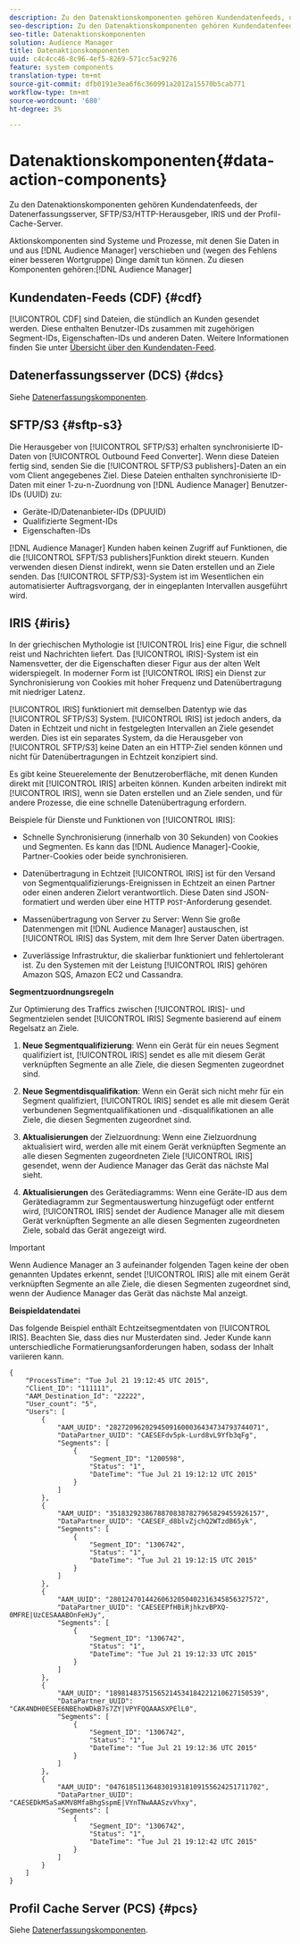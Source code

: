 ```yaml
---
description: Zu den Datenaktionskomponenten gehören Kundendatenfeeds, der Datenerfassungsserver, SFTP/S3/HTTP-Herausgeber, IRIS und der Profil-Cache-Server.
seo-description: Zu den Datenaktionskomponenten gehören Kundendatenfeeds, der Datenerfassungsserver, SFTP/S3/HTTP-Herausgeber, IRIS und der Profil-Cache-Server.
seo-title: Datenaktionskomponenten
solution: Audience Manager
title: Datenaktionskomponenten
uuid: c4c4cc46-8c96-4ef5-8269-571cc5ac9276
feature: system components
translation-type: tm+mt
source-git-commit: dfb0191e3ea6f6c360991a2012a15570b5cab771
workflow-type: tm+mt
source-wordcount: '680'
ht-degree: 3%

---
```



# Datenaktionskomponenten{#data-action-components}

Zu den Datenaktionskomponenten gehören Kundendatenfeeds, der Datenerfassungsserver, SFTP/S3/HTTP-Herausgeber, IRIS und der Profil-Cache-Server.

<!-- 

c_compact.xml

 -->

Aktionskomponenten sind Systeme und Prozesse, mit denen Sie Daten in und aus [!DNL Audience Manager] verschieben und (wegen des Fehlens einer besseren Wortgruppe) Dinge damit tun können. Zu diesen Komponenten gehören:[!DNL Audience Manager]

## Kundendaten-Feeds (CDF) {#cdf}

[!UICONTROL CDF] sind Dateien, die stündlich an Kunden gesendet werden. Diese enthalten Benutzer-IDs zusammen mit zugehörigen Segment-IDs, Eigenschaften-IDs und anderen Daten. Weitere Informationen finden Sie unter [Übersicht über den Kundendaten-Feed](../../features/cdf-files.md).

## Datenerfassungsserver (DCS) {#dcs}

Siehe [Datenerfassungskomponenten](../../reference/system-components/components-data-collection.md).

## SFTP/S3 {#sftp-s3}

Die Herausgeber von [!UICONTROL SFTP/S3] erhalten synchronisierte ID-Daten von [!UICONTROL Outbound Feed Converter]. Wenn diese Dateien fertig sind, senden Sie die [!UICONTROL SFTP/S3 publishers]-Daten an ein vom Client angegebenes Ziel. Diese Dateien enthalten synchronisierte ID-Daten mit einer 1-zu-n-Zuordnung von [!DNL Audience Manager] Benutzer-IDs (UUID) zu:

* Geräte-ID/Datenanbieter-IDs (DPUUID)
* Qualifizierte Segment-IDs
* Eigenschaften-IDs

[!DNL Audience Manager] Kunden haben keinen Zugriff auf Funktionen, die die  [!UICONTROL SFPT/S3 publishers]Funktion direkt steuern. Kunden verwenden diesen Dienst indirekt, wenn sie Daten erstellen und an Ziele senden. Das [!UICONTROL SFTP/S3]-System ist im Wesentlichen ein automatisierter Auftragsvorgang, der in eingeplanten Intervallen ausgeführt wird.

## IRIS {#iris}

In der griechischen Mythologie ist [!UICONTROL Iris] eine Figur, die schnell reist und Nachrichten liefert. Das [!UICONTROL IRIS]-System ist ein Namensvetter, der die Eigenschaften dieser Figur aus der alten Welt widerspiegelt. In moderner Form ist [!UICONTROL IRIS] ein Dienst zur Synchronisierung von Cookies mit hoher Frequenz und Datenübertragung mit niedriger Latenz.

[!UICONTROL IRIS] funktioniert mit demselben Datentyp wie das  [!UICONTROL SFTP/S3] System. [!UICONTROL IRIS] ist jedoch anders, da Daten in Echtzeit und nicht in festgelegten Intervallen an Ziele gesendet werden. Dies ist ein separates System, da die Herausgeber von [!UICONTROL SFTP/S3] keine Daten an ein HTTP-Ziel senden können und nicht für Datenübertragungen in Echtzeit konzipiert sind.

Es gibt keine Steuerelemente der Benutzeroberfläche, mit denen Kunden direkt mit [!UICONTROL IRIS] arbeiten können. Kunden arbeiten indirekt mit [!UICONTROL IRIS], wenn sie Daten erstellen und an Ziele senden, und für andere Prozesse, die eine schnelle Datenübertragung erfordern.

Beispiele für Dienste und Funktionen von [!UICONTROL IRIS]:

* Schnelle Synchronisierung (innerhalb von 30 Sekunden) von Cookies und Segmenten. Es kann das [!DNL Audience Manager]-Cookie, Partner-Cookies oder beide synchronisieren.
* Datenübertragung in Echtzeit [!UICONTROL IRIS] ist für den Versand von Segmentqualifizierungs-Ereignissen in Echtzeit an einen Partner oder einen anderen Zielort verantwortlich. Diese Daten sind JSON-formatiert und werden über eine HTTP `POST`-Anforderung gesendet.

* Massenübertragung von Server zu Server: Wenn Sie große Datenmengen mit [!DNL Audience Manager] austauschen, ist [!UICONTROL IRIS] das System, mit dem Ihre Server Daten übertragen.

* Zuverlässige Infrastruktur, die skalierbar funktioniert und fehlertolerant ist. Zu den Systemen mit der Leistung [!UICONTROL IRIS] gehören Amazon SQS, Amazon EC2 und Cassandra.

**Segmentzuordnungsregeln**

Zur Optimierung des Traffics zwischen [!UICONTROL IRIS]- und Segmentzielen sendet [!UICONTROL IRIS] Segmente basierend auf einem Regelsatz an Ziele.

1. **Neue Segmentqualifizierung**: Wenn ein Gerät für ein neues Segment qualifiziert ist,  [!UICONTROL IRIS] sendet es alle mit diesem Gerät verknüpften Segmente an alle Ziele, die diesen Segmenten zugeordnet sind.

1. **Neue Segmentdisqualifikation**: Wenn ein Gerät sich nicht mehr für ein Segment qualifiziert,  [!UICONTROL IRIS] sendet es alle mit diesem Gerät verbundenen Segmentqualifikationen und -disqualifikationen an alle Ziele, die diesen Segmenten zugeordnet sind.

1. **Aktualisierungen** der Zielzuordnung: Wenn eine Zielzuordnung aktualisiert wird, werden alle mit einem Gerät verknüpften Segmente an alle diesen Segmenten zugeordneten Ziele  [!UICONTROL IRIS] gesendet, wenn der Audience Manager das Gerät das nächste Mal sieht.

1. **Aktualisierungen** des Gerätediagramms: Wenn eine Geräte-ID aus dem Gerätediagramm zur Segmentauswertung hinzugefügt oder entfernt wird,  [!UICONTROL IRIS] sendet der Audience Manager alle mit diesem Gerät verknüpften Segmente an alle diesen Segmenten zugeordneten Ziele, sobald das Gerät angezeigt wird.

>[!IMPORTANT]
>
>Wenn Audience Manager an 3 aufeinander folgenden Tagen keine der oben genannten Updates erkennt, sendet [!UICONTROL IRIS] alle mit einem Gerät verknüpften Segmente an alle Ziele, die diesen Segmenten zugeordnet sind, wenn der Audience Manager das Gerät das nächste Mal anzeigt.

**Beispieldatendatei**

Das folgende Beispiel enthält Echtzeitsegmentdaten von [!UICONTROL IRIS]. Beachten Sie, dass dies nur Musterdaten sind. Jeder Kunde kann unterschiedliche Formatierungsanforderungen haben, sodass der Inhalt variieren kann.

```
{
    "ProcessTime": "Tue Jul 21 19:12:45 UTC 2015",
    "Client_ID": "111111",
    "AAM_Destination_Id": "22222",
    "User_count": "5",
    "Users": [
        {
            "AAM_UUID": "28272096202945091600036434734793744071",
            "DataPartner_UUID": "CAESEFdv5pk-Lurd8vL9Yfb3qFg",
            "Segments": [
                {
                    "Segment_ID": "1200598",
                    "Status": "1",
                    "DateTime": "Tue Jul 21 19:12:12 UTC 2015"
                }
            ]
        },
        {
            "AAM_UUID": "35183292386788708387827965829455926157",
            "DataPartner_UUID": "CAESEF_d8blvZjchQ2WTzdB65yk",
            "Segments": [
                {
                    "Segment_ID": "1306742",
                    "Status": "1",
                    "DateTime": "Tue Jul 21 19:12:15 UTC 2015"
                }
            ]
        },
        {
            "AAM_UUID": "28012470144260632050402316345856327572",
            "DataPartner_UUID": "CAESEEPfHBiRjhkzvBPXQ-0MFRE|UzCESAAABOnFeHJy",
            "Segments": [
                {
                    "Segment_ID": "1306742",
                    "Status": "1",
                    "DateTime": "Tue Jul 21 19:12:33 UTC 2015"
                }
            ]
        },
        {
            "AAM_UUID": "18981483751565214534184221210627150539",
            "DataPartner_UUID": "CAK4NDH0ESEE6NBEhoWDkB7s7ZY|VPYFQQAAASXPElL0",
            "Segments": [
                {
                    "Segment_ID": "1306742",
                    "Status": "1",
                    "DateTime": "Tue Jul 21 19:12:36 UTC 2015"
                }
            ]
        },
        {
            "AAM_UUID": "04761851136483019318109155624251711702",
            "DataPartner_UUID": "CAESEDkM5aSaKMV8MfaBhgSspmE|VYnTNwAAASzvVhxy",
            "Segments": [
                {
                    "Segment_ID": "1306742",
                    "Status": "1",
                    "DateTime": "Tue Jul 21 19:12:42 UTC 2015"
                }
            ]
        }
    ]
}
```

## Profil Cache Server (PCS) {#pcs}

Siehe [Datenerfassungskomponenten](../../reference/system-components/components-data-collection.md).
